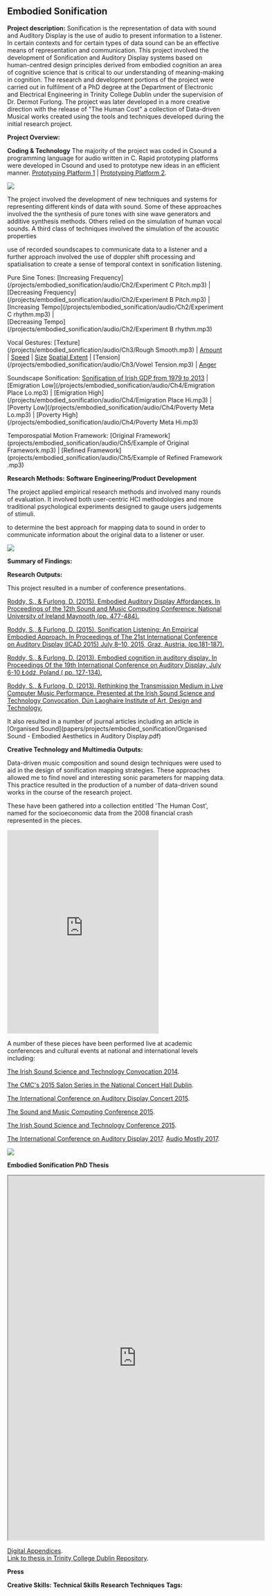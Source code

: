 ## Embodied Sonification

**Project description:** Sonification is the representation of data with sound and Auditory Display is the use of audio to present information to a listener. In certain contexts and for certain types of data sound can be an effective means of representation and communication. This project involved the development of Sonification and Auditory Display systems based on human-centred design principles derived from embodied cognition an area of cognitive science that is critical to our understanding of meaning-making in cognition. The research and development portions of the project were carried out in fulfilment of a PhD degree at the Department of Electronic and Electrical Engineering in Trinity College Dublin under the supervision of Dr. Dermot Furlong. The project was later developed in a more creative direction with the release of "The Human Cost" a collection of Data-driven Musical works created using the tools and techniques developed during the initial research project.


**Project Overview:**

**Coding & Technology**
The majority of the project was coded in Csound a programming language for audio written in C. Rapid prototyping platforms were developed in Csound and used to prototype new ideas in an efficient manner.
[Prototyping Platform 1](/projects/embodied_sonification/code/Prototyping_Model1_Vocal_Gesture2015) |
[Prototyping Platform 2](/projects/embodied_sonification/code/Prototyping_Model2_Vocal_Gestures2015).  

<img src="/projects/embodied_sonification/images/CsoundCode.png?raw=true"/>

The project involved the development of new techniques and systems for representing different kinds of data with sound. Some of these approaches involved the the synthesis of pure tones with sine wave generators and additive synthesis methods. Others relied on the simulation of human vocal sounds. A third class of techniques involved the simulation of the acoustic properties

use of recorded soundscapes to communicate data to a listener and a further approach involved the use of doppler shift processing and spatialisation to create a sense of temporal context in sonification listening.


Pure Sine Tones:
[Increasing Frequency](/projects/embodied_sonification/audio/Ch2/Experiment C Pitch.mp3) |
[Decreasing Frequency](/projects/embodied_sonification/audio/Ch2/Experiment B Pitch.mp3) |  
[Increasing Tempo](/projects/embodied_sonification/audio/Ch2/Experiment C rhythm.mp3) |  
[Decreasing Tempo](/projects/embodied_sonification/audio/Ch2/Experiment B rhythm.mp3)

Vocal Gestures:
[Texture](/projects/embodied_sonification/audio/Ch3/Rough Smooth.mp3) | [Amount](/projects/embodied_sonification/audio/Ch3/Amount.mp3) | [Speed](projects/embodied_sonification/audio/Ch3/Speed.mp3) | [Size](/projects/embodied_sonification/audio/Ch3/Size.mp3) [Spatial Extent](/projects/embodied_sonification/audio/Ch3/Spatial.mp3) | [Tension](/projects/embodied_sonification/audio/Ch3/Vowel Tension.mp3) | [Anger](/projects/embodied_sonification/audio/Ch3/Anger.mp3)

Soundscape Sonification:
[Sonification of Irish GDP from 1979 to 2013](/projects/embodied_sonification/audio/Ch4/Sonification.mp3) |
[Emigration Low](/projects/embodied_sonification/audio/Ch4/Emigration Place Lo.mp3) |
[Emigration High](/projects/embodied_sonification/audio/Ch4/Emigration Place Hi.mp3) |
[Poverty Low](/projects/embodied_sonification/audio/Ch4/Poverty Meta Lo.mp3) |
[Poverty High](/projects/embodied_sonification/audio/Ch4/Poverty Meta Hi.mp3)

Temporospatial Motion Framework:
[Original Framework](projects/embodied_sonification/audio/Ch5/Example of Original Framework.mp3) |
[Refined Framework](projects/embodied_sonification/audio/Ch5/Example of Refined Framework .mp3)


**Research Methods:**
**Software Engineering/Product Development**

The project applied empirical research methods and involved many rounds of evaluation. It involved both user-centric HCI methodologies and more traditional psychological experiments designed to gauge users judgements of stimuli.

to determine the best approach for mapping data to sound in order to communicate information about the original data to a listener or user.

<img src="images/page2.png?raw=true"/>


**Summary of Findings:**


**Research Outputs:**

This project resulted in a number of conference presentations.

[Roddy,  S., & Furlong, D. (2015). Embodied Auditory Display Affordances. In  Proceedings of the 12th Sound and Music Computing Conference: National  University of Ireland Maynooth (pp. 477-484).](projects/embodied_sonification/papers/EmbodiedAffordancesinAuditoryDisplayRoddyFurlong.pdf)

[Roddy,  S., & Furlong, D. (2015). Sonification Listening: An Empirical  Embodied Approach. In Proceedings of The 21st International Conference on Auditory Display (ICAD 2015) July 8–10, 2015, Graz, Austria.  (pp.181-187).](projects/embodied_sonification/papers/projects/embodied_sonification/papers/SonificationListeningAnempiricalEmbodiedApproachRoddyandFurlong2015.pdf)

[Roddy,  S., & Furlong, D. (2013). Embodied cognition in auditory display.  In Proceedings Of the 19th International Conference on Auditory Display,  July 6-10 Łódź, Poland ( pp. 127-134).](projects/embodied_sonification/papers/SonificationListeningAnempiricalEmbodiedApproachRoddyandFurlong2015.pdf)

[Roddy,  S., & Furlong, D. (2013). Rethinking the Transmission Medium in  Live Computer Music Performance. Presented at the Irish Sound Science and Technology Convocation, Dún Laoghaire Institute of Art, Design and Technology.](projects/embodied_sonification/papers/ISSTC2013RODDY.pdf)

It also resulted in a number of journal articles including an article in [Organised Sound](papers/projects/embodied_sonification/Organised Sound - Embodied Aesthetics in Auditory Display.pdf)


**Creative Technology and Multimedia Outputs:**


Data-driven music composition and sound design techniques were used to aid in the design of sonification mapping strategies. These approaches allowed me to find novel and interesting sonic parameters for mapping data.  This practice resulted in the production of a number of data-driven sound works in the course of the research project.

These have been gathered into a collection entitled 'The Human Cost', named for the socioeconomic data from the 2008 financial crash represented in the pieces.

<iframe style="border: 0; width: 350px; height: 470px;" src="https://bandcamp.com/EmbeddedPlayer/album=2888609678/size=large/bgcol=ffffff/linkcol=0687f5/tracklist=false/transparent=true/" seamless><a href="http://stephenroddy.bandcamp.com/album/the-human-cost-sonification-and-irelands-economic-crash">The Human Cost: Sonification and Ireland&#39;s Economic Crash by Stephen Roddy</a></iframe>


A number of these pieces have been performed live at academic conferences and cultural events at national and international levels including:

[The Irish Sound Science and Technology Convocation 2014](https://s3images.coroflot.com/user_files/individual_files/711451_7SZ94dIf0s3EopLGzawCUcKWt.pdf).

[The CMC's 2015 Salon Series in the National Concert Hall Dublin](https://www.cmc.ie/content/contemporary-music-centres-salon-series-opens-eclectic-electro-acoustic-program).

[The International Conference on Auditory Display Concert 2015](https://iem.kug.ac.at/icad15/icad15/schedule/concerts-installations.html).

[The Sound and Music Computing Conference 2015](https://www.maynoothuniversity.ie/smc15/concert1.html).

[The Irish Sound Science and Technology Conference 2015](https://1.bp.blogspot.com/-ijiHIylZ-i0/XoyVxt_f-sI/AAAAAAAAGis/l86mwHCqqyUxJk-1xY-ISM3EwFUyJ3yMACLcBGAsYHQ/s1600/Issta2015%2Bcopy.jpg).

[The International Conference on Auditory Display 2017](https://www.icad.org/icad2017/program-2/concert.html).
[Audio Mostly 2017](https://audiomostly.com/2017/program/music-program/).

<img src="/projects/embodied_sonification/images/Issta2015 copy.jpg?raw=true"/>


**Embodied Sonification PhD Thesis**

<iframe height="842" src="https://drive.google.com/file/d/0BwMBM58DHm2balNPRERtbEJYNHM/preview" width="592"></iframe>

[Digital Appendices](https://www.dropbox.com/sh/byilxk53kzkdr8b/AADpZQZO3iv0hRL7rU72Pk-ha?dl=0).  
[Link to thesis in Trinity College Dublin Repository](http://www.tara.tcd.ie/handle/2262/80506).  


**Press**

**Creative Skills:**
**Technical Skills**
**Research Techniques**
**Tags:**
